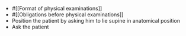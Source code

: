- #[[Format of physical examinations]]
- #[[Obligations before physical examinations]]
- Position the patient by asking him to lie supine in anatomical position
- Ask the patient